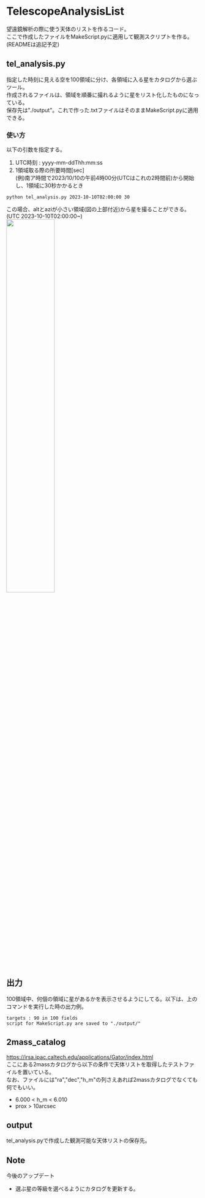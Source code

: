 # TelescopeAnalysisList
望遠鏡解析の際に使う天体のリストを作るコード。  
ここで作成したファイルをMakeScript.pyに適用して観測スクリプトを作る。  
(READMEは追記予定)

## tel_analysis.py
指定した時刻に見える空を100領域に分け、各領域に入る星をカタログから選ぶツール。  
作成されるファイルは、領域を順番に撮れるように星をリスト化したものになっている。  
保存先は"./output"。これで作った.txtファイルはそのままMakeScript.pyに適用できる。
### 使い方
  以下の引数を指定する。
  1. UTC時刻 : yyyy-mm-ddThh:mm:ss
  2. 1領域取る際の所要時間[sec]  
  (例)南ア時間で2023/10/10の午前4時00分(UTCはこれの2時間前)から開始し、1領域に30秒かかるとき
  ```
  python tel_analysis.py 2023-10-10T02:00:00 30
  ```
  この場合、altとaziが小さい領域(図の上部付近)から星を撮ることができる。(UTC 2023-10-10T02:00:00~)  
  <img src="https://github.com/tomo729310/TelescopeAnalysisList/assets/95862047/dce94add-fa47-4567-b42e-8f333dd51d62" width="50%" />

## 出力
  100領域中、何個の領域に星があるかを表示させるようにしてる。以下は、上のコマンドを実行した時の出力例。
  ```
  targets : 90 in 100 fields
  script for MakeScript.py are saved to "./output/" 
  ```

## 2mass_catalog
https://irsa.ipac.caltech.edu/applications/Gator/index.html  
ここにある2massカタログから以下の条件で天体リストを取得したテストファイルを置いている。  
なお、ファイルには"ra","dec","h_m"の列さえあれば2massカタログでなくても何でもいい。
  - 6.000 < h_m < 6.010
  - prox > 10arcsec

## output
tel_analysis.pyで作成した観測可能な天体リストの保存先。

## Note
今後のアップデート
- 選ぶ星の等級を選べるようにカタログを更新する。
